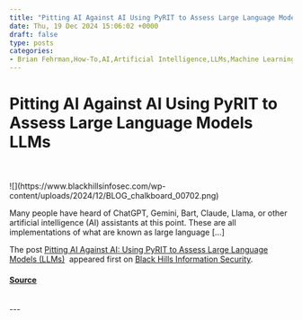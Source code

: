 ```yaml
---
title: "Pitting AI Against AI Using PyRIT to Assess Large Language Models LLMs"
date: Thu, 19 Dec 2024 15:06:02 +0000
draft: false
type: posts
categories: 
- Brian Fehrman,How-To,AI,Artificial Intelligence,LLMs,Machine Learning,PyRIT
---
```

# Pitting AI Against AI Using PyRIT to Assess Large Language Models LLMs

<br/>

<br/>
![](https://www.blackhillsinfosec.com/wp-content/uploads/2024/12/BLOG_chalkboard_00702.png)

Many people have heard of ChatGPT, Gemini, Bart, Claude, Llama, or other artificial intelligence (AI) assistants at this point. These are all implementations of what are known as large language \[…\]

The post [Pitting AI Against AI: Using PyRIT to Assess Large Language Models (LLMs)](https://www.blackhillsinfosec.com/using-pyrit-to-assess-large-language-models-llms/)  appeared first on [Black Hills Information Security](https://www.blackhillsinfosec.com).

#### [Source](https://www.blackhillsinfosec.com/using-pyrit-to-assess-large-language-models-llms/)

<br/>
---

